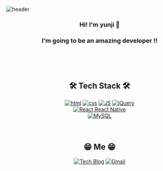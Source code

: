 <!--
**JJangYunji/JJangYunji** is a ✨ _special_ ✨ repository because its `README.md` (this file) appears on your GitHub profile.

Here are some ideas to get you started:

- 🔭 I’m currently working on ...
- 🌱 I’m currently learning ...
- 👯 I’m looking to collaborate on ...
- 🤔 I’m looking for help with ...
- 💬 Ask me about ...
- 📫 How to reach me: ...
- 😄 Pronouns: ...
- ⚡ Fun fact: ...
-->

![header](https://capsule-render.vercel.app/api?type=waving&color=auto&height=300&section=header&text=I'm%20yunji&fontSize=90)

<div align=center>
  
  ### Hi! I'm yunji 🤚
  ### I'm going to be an amazing developer !!
  <br><br><br>
  
  ## 🛠 Tech Stack 🛠
  [![html](https://img.shields.io/badge/Html-E34F26?style=flat-square&logo=Html5&logoColor=white)](https://github.com/Joowon0220/fullPage)
  [![css](https://img.shields.io/badge/CSS-1572B6?style=flat-square&logo=CSS3&logoColor=white)](https://github.com/Joowon0220/fullPage)
  [![JS](https://img.shields.io/badge/JavaScript-F7DF1E?style=flat-square&logo=JavaScript&logoColor=black)](https://github.com/Joowon0220/TODO-List)
  [![jQuery](https://img.shields.io/badge/jQuery-0085CA?style=flat-square&logo=jQuery&logoColor=black)](https://github.com/Joowon0220/TODO-List)
  <br>
  [![React,React Native](https://img.shields.io/badge/React%20/%20ReactNative-61DAFB?style=flat-square&logo=React&logoColor=black)](https://github.com/Joowon0220/My-app)
  <br>
  [![MySQL](https://img.shields.io/badge/MySQL-4479A1?style=flat-square&logo=MySQL&logoColor=white)](https://github.com/Joowon0220/Spring_Weather)
  <br><br><br>
  
  ##  😁 Me 😁
  [![Tech Blog](https://img.shields.io/badge/Blog-7E4DD2?style=flat-square&logo=blogger&logoColor=white)]()
  [![Gmail](https://img.shields.io/badge/Gmail-EA4335?style=flat-square&logo=Gmail&logoColor=white)](mailto:sshzi216@gmail.com)
